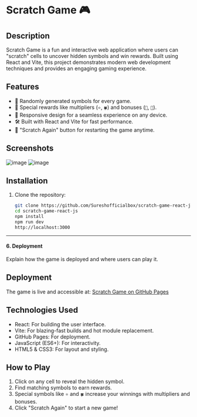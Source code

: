 # Scratch Game 🎮
## Description
Scratch Game is a fun and interactive web application where users can "scratch" cells to uncover hidden symbols and win rewards. Built using React and Vite, this project demonstrates modern web development techniques and provides an engaging gaming experience.

## Features
- 🎲 Randomly generated symbols for every game.
- 🌟 Special rewards like multipliers (`⭐`, `🍀`) and bonuses (`💎`, `🌈`).
- 🧩 Responsive design for a seamless experience on any device.
- 🛠 Built with React and Vite for fast performance.
- 🔁 "Scratch Again" button for restarting the game anytime.

## Screenshots
![image](https://github.com/user-attachments/assets/09143585-9040-48d7-9376-0b9767a8040f)
![image](https://github.com/user-attachments/assets/16ba150b-d0c3-47c5-a7b0-c45338ac5dd7)

## Installation

1. Clone the repository:
   ```bash
   git clone https://github.com/Sureshofficialbox/scratch-game-react-js.git
   cd scratch-game-react-js
   npm install
   npm run dev
   http://localhost:3000

---

#### **6. Deployment**
Explain how the game is deployed and where users can play it.

## Deployment
The game is live and accessible at:
[Scratch Game on GitHub Pages](https://Sureshofficialbox.github.io/scratch-game-react-js/)

## Technologies Used
- React: For building the user interface.
- Vite: For blazing-fast builds and hot module replacement.
- GitHub Pages: For deployment.
- JavaScript (ES6+): For interactivity.
- HTML5 & CSS3: For layout and styling.

## How to Play
1. Click on any cell to reveal the hidden symbol.
2. Find matching symbols to earn rewards.
3. Special symbols like `⭐` and `🍀` increase your winnings with multipliers and bonuses.
4. Click "Scratch Again" to start a new game!








